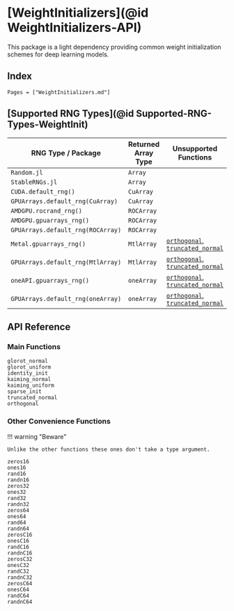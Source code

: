 # [WeightInitializers](@id WeightInitializers-API)

This package is a light dependency providing common weight initialization schemes for deep
learning models.

## Index

```@index
Pages = ["WeightInitializers.md"]
```

## [Supported RNG Types](@id Supported-RNG-Types-WeightInit)

| **RNG Type / Package**            | **Returned Array Type** | **Unsupported Functions**                        |
| --------------------------------- | ----------------------- | ------------------------------------------------ |
| `Random.jl`                       | `Array`                 |                                                  |
| `StableRNGs.jl`                   | `Array`                 |                                                  |
| `CUDA.default_rng()`              | `CuArray`               |                                                  |
| `GPUArrays.default_rng(CuArray)`  | `CuArray`               |                                                  |
| `AMDGPU.rocrand_rng()`            | `ROCArray`              |                                                  |
| `AMDGPU.gpuarrays_rng()`          | `ROCArray`              |                                                  |
| `GPUArrays.default_rng(ROCArray)` | `ROCArray`              |                                                  |
| `Metal.gpuarrays_rng()`           | `MtlArray`              | [`orthogonal`](@ref), [`truncated_normal`](@ref) |
| `GPUArrays.default_rng(MtlArray)` | `MtlArray`              | [`orthogonal`](@ref), [`truncated_normal`](@ref) |
| `oneAPI.gpuarrays_rng()`          | `oneArray`              | [`orthogonal`](@ref), [`truncated_normal`](@ref) |
| `GPUArrays.default_rng(oneArray)` | `oneArray`              | [`orthogonal`](@ref), [`truncated_normal`](@ref) |

## API Reference

### Main Functions

```@docs
glorot_normal
glorot_uniform
identity_init
kaiming_normal
kaiming_uniform
sparse_init
truncated_normal
orthogonal
```

### Other Convenience Functions

!!! warning "Beware"

    Unlike the other functions these ones don't take a type argument.

```@docs
zeros16
ones16
rand16
randn16
zeros32
ones32
rand32
randn32
zeros64
ones64
rand64
randn64
zerosC16
onesC16
randC16
randnC16
zerosC32
onesC32
randC32
randnC32
zerosC64
onesC64
randC64
randnC64
```
